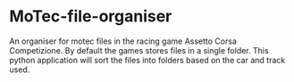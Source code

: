 # MoTec-file-organiser
An organiser for motec files in the racing game Assetto Corsa Competizione. By default the games stores files in a single folder. This python application will sort the files into folders based on the car and track used.
